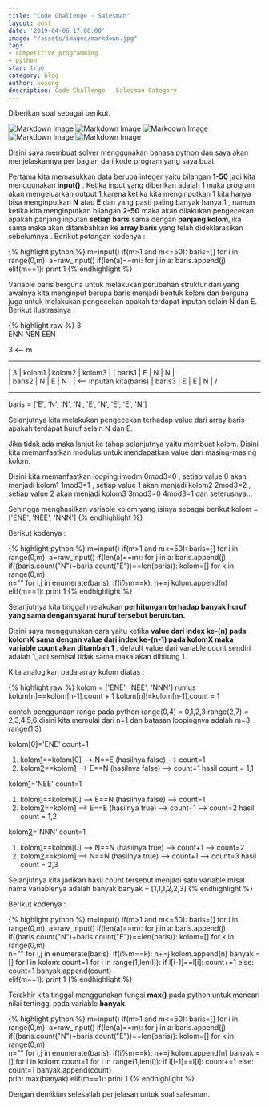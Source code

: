 ```yaml
---
title: "Code Challenge - Salesman"
layout: post
date: '2019-04-06 17:00:00'
image: "/assets/images/markdown.jpg"
tag:
- competitive programming
- python
star: true
category: blog
author: kosong
description: Code Challenge - Salesman Category
---
```


Diberikan soal sebagai berikut.

![Markdown Image][1]
![Markdown Image][2]
![Markdown Image][3]
![Markdown Image][4]
![Markdown Image][5]

Disini saya membuat solver menggunakan bahasa python dan saya akan menjelaskannya per bagian dari kode program yang saya buat.

Pertama kita memasukkan data berupa integer yaitu bilangan **1-50** jadi kita menggunakan **input()** . Ketika input yang diberikan adalah 1 maka program akan mengeluarkan output 1,karena ketika kita menginputkan 1 kita hanya bisa menginputkan **N** atau **E** dan yang pasti paling banyak hanya 1 , namun ketika kita menginputkan bilangan **2-50** maka akan dilakukan pengecekan apakah panjang inputan **setiap baris** sama dengan **panjang kolom**,jika sama maka akan ditambahkan ke **array baris** yang telah dideklarasikan sebelumnya . Berikut potongan kodenya :


{% highlight python %}
m=input()
if(m>1 and m<=50):
	baris=[]
	for i in range(0,m):
		a=raw_input()
		if(len(a)==m):
			for j in a:
				baris.append(j)
elif(m==1):
	print 1
{% endhighlight %}

Variable baris berguna untuk melakukan perubahan struktur dari yang awalnya kita menginput berupa baris menjadi bentuk kolom dan berguna juga untuk melakukan pengecekan apakah terdapat inputan selain N dan E. Berikut ilustrasinya :

{% highlight raw %}
3  
ENN
NEN
EEN

3 <-- m
 _ _ _ _ _ _ _ _ _ _ _ _ _ _ _ _ _ 
|    3   | kolom1 | kolom2 | kolom3 |
| baris1 |   E    |   N    |   N    | \
| baris2 |   N    |   E    |   N    |  | <-- Inputan kita(baris)
| baris3 |   E    |   E    |   N    | /
 _ _ _ _ _ _ _ _ _ _ _ _ _ _ _ _ _ _

baris = ['E', 'N', 'N', 'N', 'E', 'N', 'E', 'E', 'N']

Selanjutnya kita melakukan pengecekan terhadap value dari array baris
apakah terdapat huruf selain N dan E.

Jika tidak ada maka lanjut ke tahap selanjutnya yaitu membuat kolom.
Disini kita memanfaatkan modulus untuk mendapatkan value dari masing-masing kolom.

Disini kita memanfaatkan looping
imodm
0mod3=0 , setiap value 0 akan menjadi kolom1
1mod3=1 , setiap value 1 akan menjadi kolom2
2mod3=2 , setiap value 2 akan menjadi kolom3
3mod3=0
4mod3=1
dan seterusnya...

Sehingga menghasilkan variable kolom yang isinya sebagai berikut
kolom = ['ENE', 'NEE', 'NNN']
{% endhighlight %}


Berikut kodenya :


{% highlight python %}
m=input()
if(m>1 and m<=50):
	baris=[]
	for i in range(0,m):
		a=raw_input()
		if(len(a)==m):
			for j in a:
				baris.append(j)
	if((baris.count("N")+baris.count("E"))==len(baris)):
		kolom=[]
		for k in range(0,m):		
			n=""
			for i,j in enumerate(baris):
				if(i%m==k): 
					n+=j
			kolom.append(n)
elif(m==1):
	print 1
{% endhighlight %}


Selanjutnya kita tinggal melakukan **perhitungan terhadap banyak huruf yang sama dengan syarat huruf tersebut berurutan.**

Disini saya menggunakan cara yaitu ketika **value dari index ke-(n) pada kolomX sama dengan value dari index ke-(n-1) pada kolomX maka variable count akan ditambah 1** , default value dari variable count sendiri adalah 1,jadi semisal tidak sama maka akan dihitung 1.

Kita analogikan pada array kolom diatas :

{% highlight raw %}
kolom = ['ENE', 'NEE', 'NNN']
rumus
kolom[n]==kolom[n-1],count + 1
kolom[n]!=kolom[n-1],count = 1

contoh penggunaan range pada python
range(0,4) = 0,1,2,3
range(2,7) = 2,3,4,5,6
disini kita memulai dari n=1 dan batasan loopingnya adalah m=3
range(1,3)

kolom[0]='ENE'
count=1
1. kolom[1]==kolom[0] --> N==E (hasilnya false) --> count=1
2. kolom[2]==kolom[1] --> E==N (hasilnya false) --> count=1
hasil count = 1,1

kolom[1]='NEE'
count=1
1. kolom[1]==kolom[0] --> E==N (hasilnya false) --> count=1
2. kolom[2]==kolom[1] --> E==E (hasilnya true) --> count+1 --> count=2
hasil count = 1,2

kolom[2]='NNN'
count=1
1. kolom[1]==kolom[0] --> N==N (hasilnya true) --> count+1 --> count=2
2. kolom[2]==kolom[1] --> N==N (hasilnya true) --> count+1 --> count=3
hasil count = 2,3

Selanjutnya kita jadikan hasil count tersebut menjadi satu variable
misal nama variablenya adalah banyak
banyak = [1,1,1,2,2,3]
{% endhighlight %}

Berikut kodenya :

{% highlight python %}
m=input()
if(m>1 and m<=50):
	baris=[]
	for i in range(0,m):
		a=raw_input()
		if(len(a)==m):
			for j in a:
				baris.append(j)
	if((baris.count("N")+baris.count("E"))==len(baris)):
		kolom=[]
		for k in range(0,m):		
			n=""
			for i,j in enumerate(baris):
				if(i%m==k): 
					n+=j
			kolom.append(n)
		banyak = []
		for l in kolom:
			count=1
			for i in range(1,len(l)):
				if l[i-1]==l[i]:
					count+=1
				else:
					count=1
				banyak.append(count)		
elif(m==1):
	print 1
{% endhighlight %}


Terakhir kita tinggal menggunakan fungsi **max()** pada python untuk mencari nilai tertinggi pada variable **banyak**.

{% highlight python %}
m=input()
if(m>1 and m<=50):
	baris=[]
	for i in range(0,m):
		a=raw_input()
		if(len(a)==m):
			for j in a:
				baris.append(j)
	if((baris.count("N")+baris.count("E"))==len(baris)):
		kolom=[]
		for k in range(0,m):		
			n=""
			for i,j in enumerate(baris):
				if(i%m==k): 
					n+=j
			kolom.append(n)
		banyak = []
		for l in kolom:
			count=1
			for i in range(1,len(l)):
				if l[i-1]==l[i]:
					count+=1
				else:
					count=1
				banyak.append(count)		
		print max(banyak)
elif(m==1):
	print 1
{% endhighlight %}


Dengan demikian selesailah penjelasan untuk soal salesman. 

[1]: /assets/images/post/backupwp/6f36bd0f-f6b7-418a-9ba7-ffe6853864a3.jpeg
[2]: /assets/images/post/backupwp/727fd5ee-035d-43cb-9bb1-12793aefd322.jpeg
[3]: /assets/images/post/backupwp/a6530d64-8c1a-4b35-882f-95404bff81c6.jpeg
[4]: /assets/images/post/backupwp/00da1df3-81b8-478f-b04e-d4de71b12dfb.jpeg
[5]: /assets/images/post/backupwp/f818f873-7569-4fbf-9a1f-f58828678ca4.jpeg
